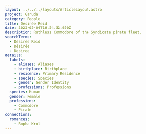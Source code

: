 ```yaml
---
layout: ../../../layouts/ArticleLayout.astro
project: Garuda
category: People
title: Désirée Reid
date: 2023-05-04T16:54:52.950Z
description: Ruthless Commodore of the Syndicate pirate fleet.
searchTerms:
  - Désirée Reid
  - Désirée
  - Desiree
details:
  labels:
    - aliases: Aliases
    - birthplace: Birthplace
    - residence: Primary Residence
    - species: Species
    - gender: Gender Identity
    - professions: Professions
  species: Human
  gender: Female
  professions:
    - Commodore
    - Pirate
connections:
  romances:
    - Bopha Krol
---
```

